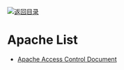 [![返回目录](https://user-images.githubusercontent.com/5803001/38079637-ff0abcf0-3371-11e8-9b76-ad651620afc7.jpg)](https://github.com/wx-chevalier/Awesome-Lists)

# Apache List

- [Apache Access Control Document](https://httpd.apache.org/docs/2.4/howto/access.html)
